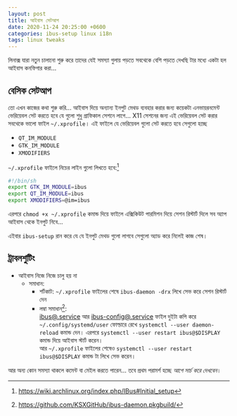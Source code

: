 ```yaml
---
layout: post
title: আইবাস সেটআপ
date: 2020-11-24 20:25:00 +0600
categories: ibus-setup linux i18n
tags: linux tweaks
---
```

লিনাক্স যারা নতুন চালানো শুরু করে তাদের যেই সমস্যা গুলায় পড়তে সবথেকে বেশি পড়তে দেখছি টার মধ্যে একটা হল আইবাস কনফিগার করা...

## বেসিক সেটআপ
তো এখন কাজের কথা শুরু করি... আইবাস দিয়ে অন্যান্য ইনপুট মেথড ব্যবহার করার জন্য কয়েকটা এনভায়রনমেন্ট ভেরিয়েবল সেট করতে হবে যে গুলো শুধু গ্রাফিকাল সেশনে লাগে... X11 সেশনের জন্য এই ভেরিয়েবল সেট করার সবথেকে ভালো ফাইল `~/.xprofile`। এই ফাইলে যে ভেরিয়েবল গুলো সেট করতে হবে সেগুলো হচ্ছে 
+ `QT_IM_MODULE`
+ `GTK_IM_MODULE`
+ `XMODIFIERS`

`~/.xprofile` ফাইলে নিচের লাইন গুলো লিখতে হবে:[^1]
```bash
#!/bin/sh
export GTK_IM_MODULE=ibus
export QT_IM_MODULE=ibus
export XMODIFIERS=@im=ibus
```
এরপরে `chmod +x ~/.xprofile` কমান্ড দিয়ে ফাইলে এক্সিকিউট পারমিশন দিয়ে সেশন রিস্টার্ট দিলে সব অ্যাপ আইবাস থেকে ইনপুট নিবে...

এইবার `ibus-setup` রান করে যে যে ইনপুট মেথড গুলো লাগবে সেগুলো অ্যাড করে নিলেই কাজ শেষ।


## ট্রাবলশুটিং
+ আইবাস নিজে নিজে চালু হয় না
  + সমাধান: 
    + শর্টকাট: `~/.xprofile` ফাইলের শেষে `ibus-daemon -drx` লিখে সেভ করে সেশন রিস্টার্ট দেন
    + লম্বা সমাধান[^2]:  
    [ibus@.service](https://github.com/KSXGitHub/ibus-daemon.pkgbuild/raw/master/ibus%40.service) আর [ibus-config@.service](https://github.com/KSXGitHub/ibus-daemon.pkgbuild/raw/master/ibus-config%40.service) ফাইল দুইটা কপি করে `~/.config/systemd/user` ফোল্ডারে রেখে `systemctl --user daemon-reload` কমান্ড দেন। এরপরে `systemctl --user restart ibus@$DISPLAY` কমান্ড দিয়ে আইবাস স্টার্ট করেন।  
    আর `~/.xprofile` ফাইলের শেষেও `systemctl --user restart ibus@$DISPLAY` কমান্ড টা লিখে সেভ করেন।
    
আর অন্য কোন সমস্যা থাকলে কমেন্ট বা মেইল করতে পারেন... তবে প্রথম পরামর্শ হচ্ছে  *আগে সার্চ করে দেখবেন*।


[^1]: https://wiki.archlinux.org/index.php/IBus#Initial_setup
[^2]: https://github.com/KSXGitHub/ibus-daemon.pkgbuild/